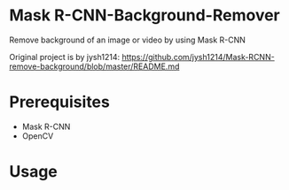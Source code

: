 # Mask R-CNN-Background-Remover
Remove background of an image or video by using Mask R-CNN

Original project is by jysh1214: https://github.com/jysh1214/Mask-RCNN-remove-background/blob/master/README.md

# Prerequisites
- Mask R-CNN
- OpenCV

# Usage
